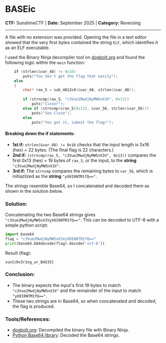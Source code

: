 # BASEic

**CTF:** SunshineCTF | **Date:** September 2025 | **Category:** Reversing
___

A file with no extension was provided. Opening the file in a text editor showed that the very first bytes contained the string `ELF`, which identifies it as an ELF executable. 


I used the Binary Ninja decompiler tool on [dogbolt.org](dogbolt.org) and found the following logic within the `main` function:

```C
    if (strlen(&var_48) != 0x16)
        puts("You don't get the flag that easily");
    else
    {
        char* rax_5 = sub_4012c6(&var_48, strlen(&var_48));
        
        if (strncmp(rax_5, "c3Vue2MwdjNyMW5nX3V", 0x13))
            puts("Closer");
        else if (strncmp(&rax_5[0x13], &var_56, strlen(&var_56)))
            puts("Soo Close");
        else
            puts("You got it, submit the flag!");
```
#### Breaking down the if statements:
* **1st if:** `strlen(&var_48) != 0x16` checks that the input length is 0x16 (hex) = 22 bytes. (The final flag is 22 characters.)
* **2nd if:** `(strncmp(rax_5, "c3Vue2MwdjNyMW5nX3V", 0x13))` compares the first 0x13 (hex) = 19 bytes of `rax_5`, or the input, to the **string** `"c3Vue2MwdjNyMW5nX3V"`.
* **3rd if:** The `strncmp` compares the remaining bytes to `var_56`, which is initiazlized as the **string** `"yX0I0NTM1fQ=="`.

The strings resemble Base64, so I concatenated and decoded them as shown in the solution below.

### Solution:
Concatenating the two Base64 strings gives `"c3Vue2MwdjNyMW5nX3VyX0I0NTM1fQ=="`. This can be decoded to UTF-8 with a simple python script:

```python
import base64
flag = "c3Vue2MwdjNyMW5nX3VyX0I0NTM1fQ=="
print(base64.b64decode(flag).decode('utf-8'))
```
Result (flag): 
```
sun{c0v3r1ng_ur_B4535}
```

### Conclusion:
* The binary expects the input's first 19 bytes to match `"c3Vue2MwdjNyMW5nX3V"` and the remainder of the input to match `"yX0I0NTM1fQ=="`.
* These two strings are in Base64, so when concatenated and decoded, the flag is produced. 


### Tools/References:
* [dogbolt.org](dogbolt.org): Decompiled the binary file with Binary Ninja.
* [Python Base64 library](https://docs.python.org/3/library/base64.html): Decoded the Base64 strings.
